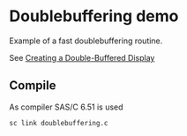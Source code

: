 # Doublebuffering demo

Example of a fast doublebuffering routine.

See [Creating a Double-Buffered Display](https://wiki.amigaos.net/wiki/Classic_Graphics_Primitives#Creating_a_Double-Buffered_Display)

## Compile

As compiler SAS/C 6.51 is used

```cmd
sc link doublebuffering.c
```
